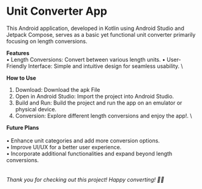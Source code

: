 # **Unit Converter App**

This Android application, developed in Kotlin using Android Studio and Jetpack Compose, serves as a basic yet functional unit converter primarily focusing on length conversions.

**Features**
\
•	Length Conversions: Convert between various length units.
•	User-Friendly Interface: Simple and intuitive design for seamless usability.
\

**How to Use**
1.	Download: Download the apk File 
2.	Open in Android Studio: Import the project into Android Studio.
3.	Build and Run: Build the project and run the app on an emulator or physical device.
4.	Conversion: Explore different length conversions and enjoy the app!.
\

**Future Plans**
\
\
•	Enhance unit categories and add more conversion options.\
•	Improve UI/UX for a better user experience.\
•	Incorporate additional functionalities and expand beyond length conversions.\
\
\
*Thank you for checking out this project! Happy converting! 📱✨*
